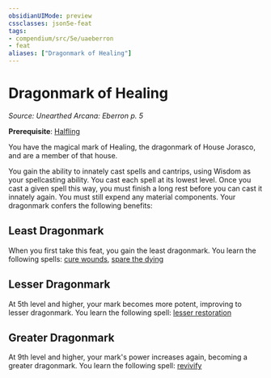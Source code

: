 ```yaml
---
obsidianUIMode: preview
cssclasses: json5e-feat
tags:
- compendium/src/5e/uaeberron
- feat
aliases: ["Dragonmark of Healing"]
---
```

# Dragonmark of Healing
*Source: Unearthed Arcana: Eberron p. 5*  

**Prerequisite**: [Halfling](/Systems/5e/races/halfling.md)

You have the magical mark of Healing, the dragonmark of House Jorasco, and are a member of that house.

You gain the ability to innately cast spells and cantrips, using Wisdom as your spellcasting ability. You cast each spell at its lowest level. Once you cast a given spell this way, you must finish a long rest before you can cast it innately again. You must still expend any material components. Your dragonmark confers the following benefits:

## Least Dragonmark

When you first take this feat, you gain the least dragonmark. You learn the following spells: [cure wounds](/Systems/5e/spells/cure-wounds.md), [spare the dying](/Systems/5e/spells/spare-the-dying.md)

## Lesser Dragonmark

At 5th level and higher, your mark becomes more potent, improving to lesser dragonmark. You learn the following spell: [lesser restoration](/Systems/5e/spells/lesser-restoration.md)

## Greater Dragonmark

At 9th level and higher, your mark's power increases again, becoming a greater dragonmark. You learn the following spell: [revivify](/Systems/5e/spells/revivify.md)